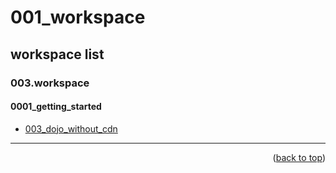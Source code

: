 <a name="topage"></a>

# 001_workspace

## workspace list

### 003.workspace

#### 0001_getting_started

* [003_dojo_without_cdn](https://koskasmail.github.io/dojotoolkit/050.programming/003.workspace/0001_getting_started/003_dojo_without_cdn.html)
 
-----

<p align="right">(<a href="#topage">back to top</a>)</p>
<br/>
<br/>

